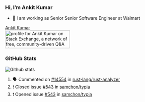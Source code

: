 ### Hi, I’m Ankit Kumar

- 💼 I am working as Senior Senior Software Engineer at Walmart

<div class="LI-profile-badge"  data-version="v1" data-size="large" data-locale="en_US" data-type="vertical" data-theme="dark" data-vanity="ankit-kumar-14508985"><a class="LI-simple-link" href='https://in.linkedin.com/in/ankit-kumar-14508985?trk=profile-badge'>Ankit Kumar</a></div>

<a href="https://stackexchange.com/users/4955155">
    <img src="https://stackexchange.com/users/flair/4955155.png" width="208" height="58" alt="profile for Ankit Kumar on Stack Exchange, a network of free, community-driven Q&amp;A sites" title="profile for Ankit Kumar on Stack Exchange, a network of free, community-driven Q&amp;A sites">
</a>



### GitHub Stats
![Github stats](https://github-readme-stats.vercel.app/api?username=anks333&count_private=true&show_icons=true&theme=tokyonight)

<!--START_SECTION:activity-->
1. 🗣 Commented on [#14554](https://github.com/rust-lang/rust-analyzer/issues/14554) in [rust-lang/rust-analyzer](https://github.com/rust-lang/rust-analyzer)
2. ❗️ Closed issue [#543](https://github.com/samchon/typia/issues/543) in [samchon/typia](https://github.com/samchon/typia)
3. ❗️ Opened issue [#543](https://github.com/samchon/typia/issues/543) in [samchon/typia](https://github.com/samchon/typia)
<!--END_SECTION:activity-->
